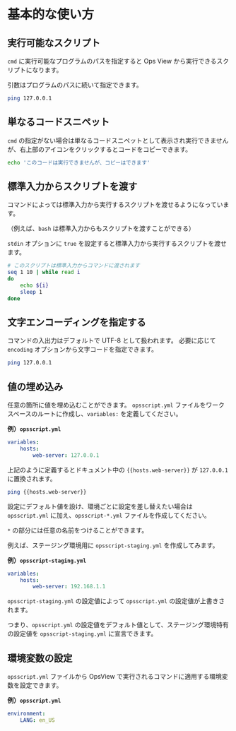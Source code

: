 # 基本的な使い方

## 実行可能なスクリプト

`cmd` に実行可能なプログラムのパスを指定すると Ops View から実行できるスクリプトになります。

引数はプログラムのパスに続いて指定できます。

```bash {cmd: ["/bin/bash", "-o", "errexit", "-c"], encoding: "utf-8"}
ping 127.0.0.1
```

## 単なるコードスニペット

`cmd` の指定がない場合は単なるコードスニペットとして表示され実行できませんが、右上部のアイコンをクリックするとコードをコピーできます。

```bash
echo 'このコードは実行できませんが、コピーはできます'
```

## 標準入力からスクリプトを渡す

コマンドによっては標準入力から実行するスクリプトを渡せるようになっています。

（例えば、`bash` は標準入力からもスクリプトを渡すことができる）

`stdin` オプションに `true` を設定すると標準入力から実行するスクリプトを渡せます。


```bash {cmd: ["/bin/bash", "-o", "errexit"], stdin: true}
# このスクリプトは標準入力からコマンドに渡されます
seq 1 10 | while read i
do
    echo ${i}
    sleep 1
done
```

## 文字エンコーディングを指定する

コマンドの入出力はデフォルトで UTF-8 として扱われます。
必要に応じて `encoding` オプションから文字コードを指定できます。

```bash {cmd: ["Powershell", "-Command"], encoding: "shift-jis" }
ping 127.0.0.1
```

## 値の埋め込み

任意の箇所に値を埋め込むことができます。
`opsscript.yml` ファイルをワークスペースのルートに作成し、`variables:` を定義してください。

**例）`opsscript.yml`**
```yaml
variables:
    hosts:
        web-server: 127.0.0.1
```

上記のように定義するとドキュメント中の `{{hosts.web-server}}` が `127.0.0.1` に置換されます。

```bash {cmd: ["/bin/bash", "-o", "errexit", "-c"]}
ping {{hosts.web-server}}
```

設定にデフォルト値を設け、環境ごとに設定を差し替えたい場合は `opsscript.yml` に加え、`opsscript-*.yml` ファイルを作成してください。

`*` の部分には任意の名前をつけることができます。

例えば、ステージング環境用に `opsscript-staging.yml` を作成してみます。

**例）`opsscript-staging.yml`**
```yaml
variables:
    hosts:
        web-server: 192.168.1.1
```

`opsscript-staging.yml` の設定値によって `opsscript.yml` の設定値が上書きされます。

つまり、`opsscript.yml` の設定値をデフォルト値として、ステージング環境特有の設定値を `opsscript-staging.yml` に宣言できます。

## 環境変数の設定

`opsscript.yml` ファイルから OpsView で実行されるコマンドに適用する環境変数を設定できます。

**例）`opsscript.yml`**
```yaml
environment:
    LANG: en_US
```

